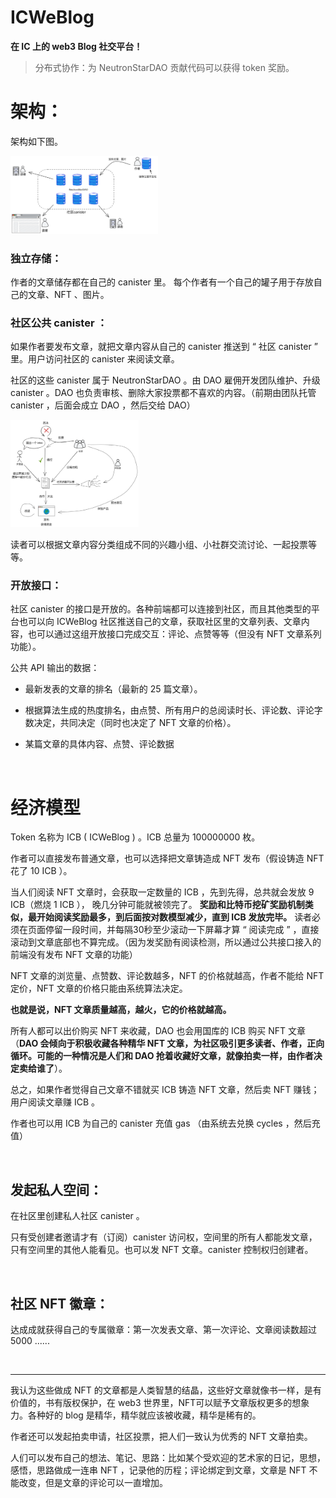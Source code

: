 # ICWeBlog

**在 IC 上的 web3 Blog 社交平台！**

> 分布式协作：为 NeutronStarDAO 贡献代码可以获得 token 奖励。


# 架构：

架构如下图。

<img src="assets/ICWeBlog/image-20221115232654631.png" alt="image-20221115232654631" style="zoom:23%;" />

### 独立存储：

作者的文章储存都在自己的 canister 里。 每个作者有一个自己的罐子用于存放自己的文章、NFT 、图片。

### 社区公共 canister ：

如果作者要发布文章，就把文章内容从自己的 canister 推送到 “ 社区 canister ” 里。用户访问社区的 canister 来阅读文章。

社区的这些 canister 属于 NeutronStarDAO 。由 DAO 雇佣开发团队维护、升级 canister 。DAO 也负责审核、删除大家投票都不喜欢的内容。（前期由团队托管 canister ，后面会成立 DAO ，然后交给 DAO）

<img src="assets/ICWeBlog/image-20221115233414749.png" alt="image-20221115233414749" style="zoom:20%;" />

读者可以根据文章内容分类组成不同的兴趣小组、小社群交流讨论、一起投票等等。

### 开放接口：

社区 canister 的接口是开放的。各种前端都可以连接到社区，而且其他类型的平台也可以向 ICWeBlog 社区推送自己的文章，获取社区里的文章列表、文章内容，也可以通过这组开放接口完成交互：评论、点赞等等（但没有 NFT 文章系列功能）。

公共 API 输出的数据：

* 最新发表的文章的排名（最新的 25 篇文章）。

* 根据算法生成的热度排名，由点赞、所有用户的总阅读时长、评论数、评论字数决定，共同决定（同时也决定了 NFT 文章的价格）。

* 某篇文章的具体内容、点赞、评论数据


<br/>


# 经济模型

Token 名称为 ICB ( ICWeBlog ) 。ICB 总量为 100000000 枚。

作者可以直接发布普通文章，也可以选择把文章铸造成 NFT 发布（假设铸造 NFT 花了 10 ICB ）。

当人们阅读 NFT 文章时，会获取一定数量的 ICB ，先到先得，总共就会发放 9 ICB（燃烧 1 ICB ）， 晚几分钟可能就被领完了。 **奖励和比特币挖矿奖励机制类似，最开始阅读奖励最多，到后面按对数模型减少，直到 ICB 发放完毕。** 读者必须在页面停留一段时间，并每隔30秒至少滚动一下屏幕才算 “ 阅读完成 ” ，直接滚动到文章底部也不算完成。（因为发奖励有阅读检测，所以通过公共接口接入的前端没有发布 NFT 文章的功能）

NFT 文章的浏览量、点赞数、评论数越多，NFT 的价格就越高，作者不能给 NFT 定价，NFT 文章的价格只能由系统算法决定。

**也就是说，NFT 文章质量越高，越火，它的价格就越高。**

所有人都可以出价购买 NFT 来收藏，DAO 也会用国库的 ICB 购买 NFT 文章（**DAO 会倾向于积极收藏各种精华 NFT 文章，为社区吸引更多读者、作者，正向循环。可能的一种情况是人们和 DAO 抢着收藏好文章，就像拍卖一样，由作者决定卖给谁了**）。

总之，如果作者觉得自己文章不错就买 ICB 铸造 NFT 文章，然后卖 NFT 赚钱；用户阅读文章赚 ICB 。

作者也可以用 ICB 为自己的 canister 充值 gas （由系统去兑换 cycles ，然后充值） 


<br/>


## 发起私人空间：

在社区里创建私人社区 canister 。

只有受创建者邀请才有（订阅）canister 访问权，空间里的所有人都能发文章，只有空间里的其他人能看见。也可以发 NFT 文章。canister 控制权归创建者。

<br/>

## 社区 NFT 徽章：

达成成就获得自己的专属徽章：第一次发表文章、第一次评论、文章阅读数超过 5000 ......

<br/>

------

我认为这些做成 NFT 的文章都是人类智慧的结晶，这些好文章就像书一样，是有价值的，书有版权保护，在 web3 世界里，NFT可以赋予文章版权更多的想象力。各种好的 blog 是精华，精华就应该被收藏，精华是稀有的。

作者还可以发起拍卖申请，社区投票，把人们一致认为优秀的 NFT 文章拍卖。

人们可以发布自己的想法、笔记、思路：比如某个受欢迎的艺术家的日记，思想，感悟，思路做成一连串 NFT ，记录他的历程；评论绑定到文章，文章是 NFT 不能改变，但是文章的评论可以一直增加。

